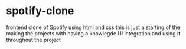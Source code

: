 # spotify-clone
frontend clone of Spotify using html and css this is just a starting of the making the projects with having a knowlegde UI integration and using it throughout the project 
